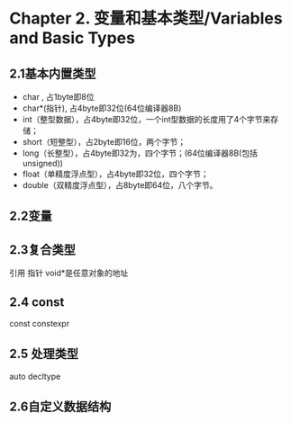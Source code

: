 # Chapter 2. 变量和基本类型/Variables and Basic Types
## 2.1基本内置类型
* char , 占1byte即8位
* char*(指针), 占4byte即32位(64位编译器8B)
* int（整型数据），占4byte即32位，一个int型数据的长度用了4个字节来存储；
* short（短整型），占2byte即16位，两个字节；
* long（长整型），占4byte即32为，四个字节；(64位编译器8B(包括unsigned))
* float（单精度浮点型），占4byte即32位，四个字节；
* double（双精度浮点型），占8byte即64位，八个字节。
## 2.2变量
## 2.3复合类型
引用 指针 void*是任意对象的地址
## 2.4 const
const constexpr
## 2.5 处理类型
auto decltype
## 2.6自定义数据结构
